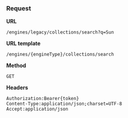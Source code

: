 ### Request

**URL**

`/engines/legacy/collections/search?q=Sun`

**URL template**

`/engines/{engineType}/collections/search`

**Method**

`GET`

**Headers**

`Authorization:Bearer{token}`  
`Content-Type:application/json;charset=UTF-8`  
`Accept:application/json`  
